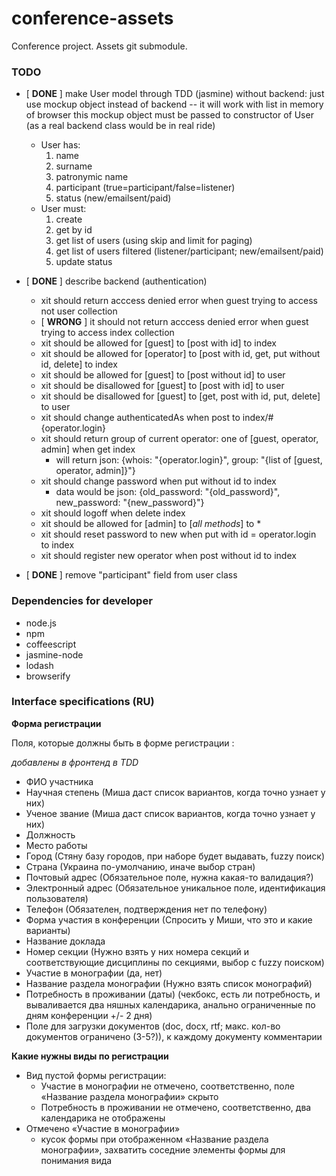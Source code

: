 conference-assets
=================

Conference project. Assets git submodule.

### TODO

- [ __DONE__ ]  make User model through TDD (jasmine) without backend:
just use mockup object instead of backend -- it will work with list in memory of browser
this mockup object must be passed to constructor of User (as a real backend class would be in real ride)

   * User has:
      1. name
      2. surname
      3. patronymic name
      4. participant (true=participant/false=listener)
      5. status (new/emailsent/paid)
   * User must:
      1. create
      2. get by id
      3. get list of users (using skip and limit for paging)
      4. get list of users filtered (listener/participant; new/emailsent/paid)
      5. update status


- [ __DONE__ ] describe backend (authentication)
   * xit should return acccess denied error when guest trying to access not user collection
   * [ __WRONG__ ] it should not return acccess denied error when guest trying to access index collection
   * xit should be allowed for [guest] to [post with id] to index
   * xit should be allowed for [operator] to [post with id, get, put without id, delete] to index
   * xit should be allowed for [guest] to [post without id] to user
   * xit should be disallowed for [guest] to [post with id] to user
   * xit should be disallowed for [guest] to [get, post with id, put, delete] to user
   * xit should change authenticatedAs when post to index/#{operator.login}
   * xit should return group of current operator: one of [guest, operator, admin] when get index
      - will return json: {whois: "{operator.login}", group: "{list of [guest, operator, admin]}"}
   * xit should change password when put without id to index
      - data would be json: {old_password: "{old_password}", new_password: "{new_password}"}
   * xit should logoff when delete index
   * xit should be allowed for [admin] to [*all methods*] to *
   * xit should reset password to new when put with id = operator.login to index
   * xit should register new operator when post without id to index

- [ __DONE__ ] remove "participant" field from user class

### Dependencies for developer

- node.js
- npm
- coffeescript
- jasmine-node
- lodash
- browserify

### Interface specifications (RU)

__Форма регистрации__

Поля, которые должны быть в форме регистрации :

_добавлены в фронтенд в TDD_

- ФИО участника
- Научная степень (Миша даст список вариантов, когда точно узнает у них)
- Ученое звание (Миша даст список вариантов, когда точно узнает у них)
- Должность
- Место работы
- Город (Стяну базу городов, при наборе будет выдавать, fuzzy поиск)
- Страна (Украина по-умолчанию, иначе выбор стран)
- Почтовый адрес (Обязательное поле, нужна какая-то валидация?)
- Электронный адрес (Обязательное уникальное поле, идентификация пользователя)
- Телефон (Обязателен, подтверждения нет по телефону)
- Форма участия в конференции (Спросить у Миши, что это и какие варианты)
- Название доклада
- Номер секции (Нужно взять у них номера секций и соответствующие дисциплины по секциями, выбор с fuzzy поиском)
- Участие в монографии (да, нет)
- Название раздела монографии (Нужно взять список монографий)
- Потребность в проживании (даты) (чекбокс, есть ли потребность, и вываливается два няшных календарика, анально ограниченные по дням конференции +/- 2 дня)
- Поле для загрузки документов (doc, docx, rtf; макс. кол-во документов ограничено (3-5?)), к каждому документу комментарии

__Какие нужны виды по регистрации__

- Вид пустой формы регистрации:
   * Участие в монографии не отмечено, соответственно, поле «Название раздела монографии» скрыто
   * Потребность в проживании не отмечено, соответственно, два календарика не отображены
- Отмечено «Участие в монографии»
   * кусок формы при отображенном «Название раздела монографии», захватить соседние элементы формы для понимания вида




